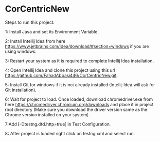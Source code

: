# CorCentricNew
Steps to run this project:

1: Install Java and set its Environment Variable.

2: Install Intellij Idea from here https://www.jetbrains.com/idea/download/#section=windows if you are using windows.

3: Restart your system as it is required to complete Intellij Idea installation.

4: Open Intellij Idea and clone this project using this url https://github.com/FahadAbbasi446/CorCentricNew.git.

5: Install Git for windows if it is not already installed (Intellij Idea will ask for Git installation).

6: Wait for project to load. Once loaded, download chromedriver.exe from here https://chromedriver.chromium.org/downloads and place it in project root 
directory (Make sure you download the driver version same as the Chrome version installed on your system).

7:Add [-Dtestng.dtd.http=true] in Test Configuration.

8: After project is loaded right click on testng.xml and select run.

